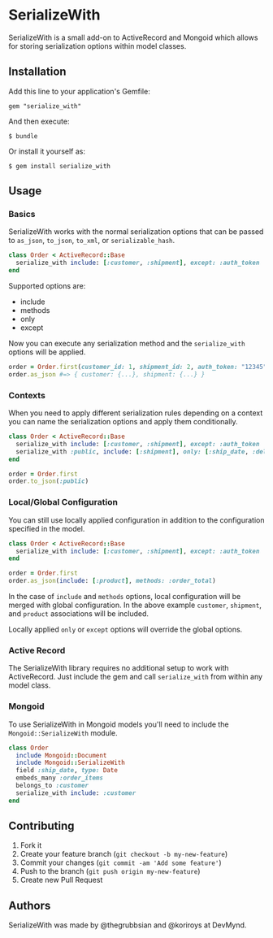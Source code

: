 # SerializeWith

SerializeWith is a small add-on to ActiveRecord and Mongoid which allows
for storing serialization options within model classes.

## Installation

Add this line to your application's Gemfile:

    gem "serialize_with"

And then execute:

    $ bundle

Or install it yourself as:

    $ gem install serialize_with

## Usage

### Basics

SerializeWith works with the normal serialization options that can be
passed to `as_json`, `to_json`, `to_xml`, or `serializable_hash`.

```ruby
class Order < ActiveRecord::Base
  serialize_with include: [:customer, :shipment], except: :auth_token
end
```

Supported options are:

* include
* methods
* only
* except

Now you can execute any serialization method and the `serialize_with`
options will be applied.

```ruby
order = Order.first(customer_id: 1, shipment_id: 2, auth_token: "12345")
order.as_json #=> { customer: {...}, shipment: {...} }
```

### Contexts

When you need to apply different serialization rules depending on a
context you can name the serialization options and apply them
conditionally.

```ruby
class Order < ActiveRecord::Base
  serialize_with include: [:customer, :shipment], except: :auth_token
  serialize_with :public, include: [:shipment], only: [:ship_date, :delivery_date]
end

order = Order.first
order.to_json(:public)
```

### Local/Global Configuration

You can still use locally applied configuration in addition to the
configuration specified in the model.

```ruby
class Order < ActiveRecord::Base
  serialize_with include: [:customer, :shipment], except: :auth_token
end

order = Order.first
order.as_json(include: [:product], methods: :order_total)
```

In the case of `include` and `methods` options, local configuration will
be merged with global configuration.  In the above example `customer`,
`shipment`, and `product` associations will be included.

Locally applied `only` or `except` options will override the global
options.

### Active Record

The SerializeWith library requires no additional setup to work with
ActiveRecord.  Just include the gem and call `serialize_with` from
within any model class.

### Mongoid

To use SerializeWith in Mongoid models you'll need to include the
`Mongoid::SerializeWith` module.

```ruby
class Order
  include Mongoid::Document
  include Mongoid::SerializeWith
  field :ship_date, type: Date
  embeds_many :order_items
  belongs_to :customer
  serialize_with include: :customer
end
```

## Contributing

1. Fork it
2. Create your feature branch (`git checkout -b my-new-feature`)
3. Commit your changes (`git commit -am 'Add some feature'`)
4. Push to the branch (`git push origin my-new-feature`)
5. Create new Pull Request

## Authors

SerializeWith was made by @thegrubbsian and @koriroys at DevMynd.
